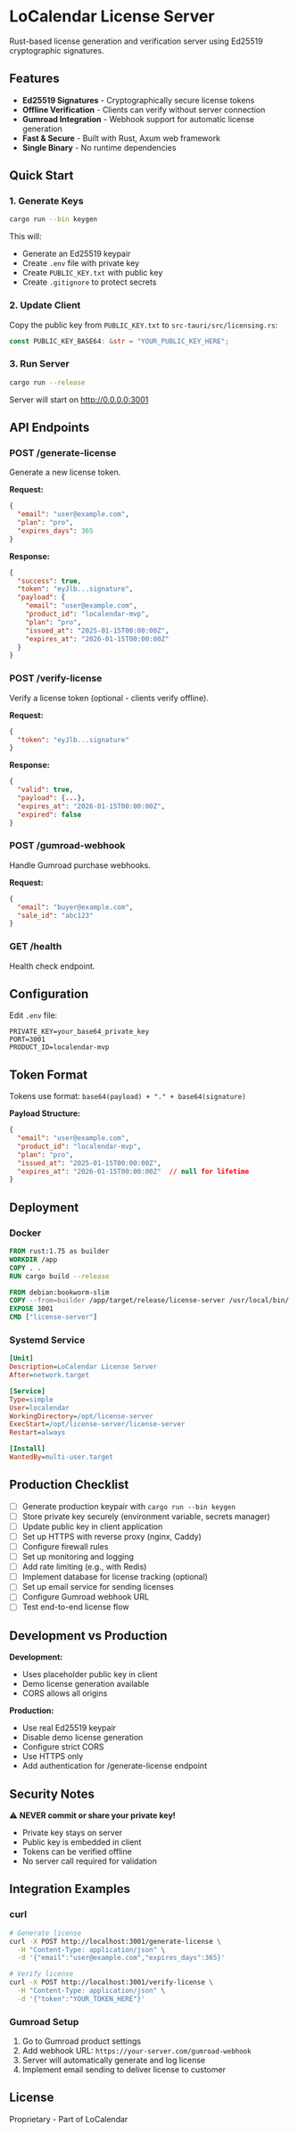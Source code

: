 # LoCalendar License Server

Rust-based license generation and verification server using Ed25519 cryptographic signatures.

## Features

- **Ed25519 Signatures** - Cryptographically secure license tokens
- **Offline Verification** - Clients can verify without server connection
- **Gumroad Integration** - Webhook support for automatic license generation
- **Fast & Secure** - Built with Rust, Axum web framework
- **Single Binary** - No runtime dependencies

## Quick Start

### 1. Generate Keys

```bash
cargo run --bin keygen
```

This will:
- Generate an Ed25519 keypair
- Create `.env` file with private key
- Create `PUBLIC_KEY.txt` with public key
- Create `.gitignore` to protect secrets

### 2. Update Client

Copy the public key from `PUBLIC_KEY.txt` to `src-tauri/src/licensing.rs`:

```rust
const PUBLIC_KEY_BASE64: &str = "YOUR_PUBLIC_KEY_HERE";
```

### 3. Run Server

```bash
cargo run --release
```

Server will start on http://0.0.0.0:3001

## API Endpoints

### POST /generate-license

Generate a new license token.

**Request:**
```json
{
  "email": "user@example.com",
  "plan": "pro",
  "expires_days": 365
}
```

**Response:**
```json
{
  "success": true,
  "token": "eyJlb...signature",
  "payload": {
    "email": "user@example.com",
    "product_id": "localendar-mvp",
    "plan": "pro",
    "issued_at": "2025-01-15T00:00:00Z",
    "expires_at": "2026-01-15T00:00:00Z"
  }
}
```

### POST /verify-license

Verify a license token (optional - clients verify offline).

**Request:**
```json
{
  "token": "eyJlb...signature"
}
```

**Response:**
```json
{
  "valid": true,
  "payload": {...},
  "expires_at": "2026-01-15T00:00:00Z",
  "expired": false
}
```

### POST /gumroad-webhook

Handle Gumroad purchase webhooks.

**Request:**
```json
{
  "email": "buyer@example.com",
  "sale_id": "abc123"
}
```

### GET /health

Health check endpoint.

## Configuration

Edit `.env` file:

```env
PRIVATE_KEY=your_base64_private_key
PORT=3001
PRODUCT_ID=localendar-mvp
```

## Token Format

Tokens use format: `base64(payload) + "." + base64(signature)`

**Payload Structure:**
```json
{
  "email": "user@example.com",
  "product_id": "localendar-mvp",
  "plan": "pro",
  "issued_at": "2025-01-15T00:00:00Z",
  "expires_at": "2026-01-15T00:00:00Z"  // null for lifetime
}
```

## Deployment

### Docker

```dockerfile
FROM rust:1.75 as builder
WORKDIR /app
COPY . .
RUN cargo build --release

FROM debian:bookworm-slim
COPY --from=builder /app/target/release/license-server /usr/local/bin/
EXPOSE 3001
CMD ["license-server"]
```

### Systemd Service

```ini
[Unit]
Description=LoCalendar License Server
After=network.target

[Service]
Type=simple
User=localendar
WorkingDirectory=/opt/license-server
ExecStart=/opt/license-server/license-server
Restart=always

[Install]
WantedBy=multi-user.target
```

## Production Checklist

- [ ] Generate production keypair with `cargo run --bin keygen`
- [ ] Store private key securely (environment variable, secrets manager)
- [ ] Update public key in client application
- [ ] Set up HTTPS with reverse proxy (nginx, Caddy)
- [ ] Configure firewall rules
- [ ] Set up monitoring and logging
- [ ] Add rate limiting (e.g., with Redis)
- [ ] Implement database for license tracking (optional)
- [ ] Set up email service for sending licenses
- [ ] Configure Gumroad webhook URL
- [ ] Test end-to-end license flow

## Development vs Production

**Development:**
- Uses placeholder public key in client
- Demo license generation available
- CORS allows all origins

**Production:**
- Use real Ed25519 keypair
- Disable demo license generation
- Configure strict CORS
- Use HTTPS only
- Add authentication for /generate-license endpoint

## Security Notes

⚠️ **NEVER commit or share your private key!**
- Private key stays on server
- Public key is embedded in client
- Tokens can be verified offline
- No server call required for validation

## Integration Examples

### curl
```bash
# Generate license
curl -X POST http://localhost:3001/generate-license \
  -H "Content-Type: application/json" \
  -d '{"email":"user@example.com","expires_days":365}'

# Verify license
curl -X POST http://localhost:3001/verify-license \
  -H "Content-Type: application/json" \
  -d '{"token":"YOUR_TOKEN_HERE"}'
```

### Gumroad Setup
1. Go to Gumroad product settings
2. Add webhook URL: `https://your-server.com/gumroad-webhook`
3. Server will automatically generate and log license
4. Implement email sending to deliver license to customer

## License

Proprietary - Part of LoCalendar
